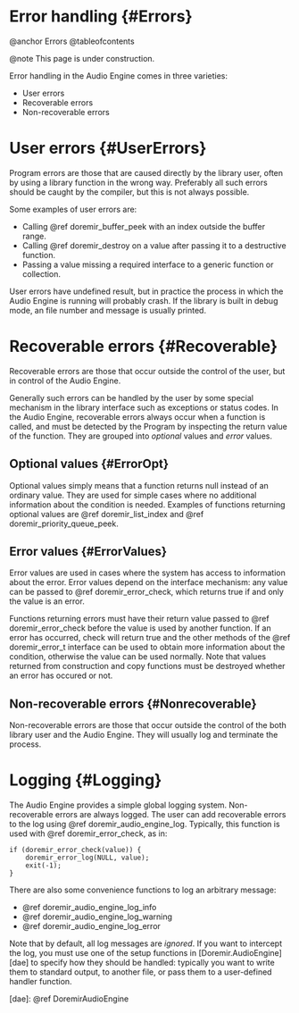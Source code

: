 
# Error handling {#Errors}

@anchor Errors
@tableofcontents

@note
    This page is under construction.

Error handling in the Audio Engine comes in three varieties:
  
  * User errors
  * Recoverable errors
  * Non-recoverable errors
  

# User errors {#UserErrors}

Program errors are those that are caused directly by the library user, often by
using a library function in the wrong way. Preferably all such errors should be
caught by the compiler, but this is not always possible.

Some examples of user errors are:

  * Calling @ref doremir_buffer_peek with an index outside the buffer range.
  * Calling @ref doremir_destroy on a value after passing it to a destructive function.
  * Passing a value missing a required interface to a generic function or collection.
  
User errors have undefined result, but in practice the process in which the Audio
Engine is running will probably crash. If the library is built in debug mode, an
file number and message is usually printed. 


# Recoverable errors {#Recoverable}

Recoverable errors are those that occur outside the control of the user, but in control
of the Audio Engine.

Generally such errors can be handled by the user by some special mechanism in the
library interface such as exceptions or status codes. In the Audio Engine,
recoverable errors always occur when a function is called, and must be detected by
the Program by inspecting the return value of the function. They are grouped into
*optional* values and *error* values.


## Optional values {#ErrorOpt}

Optional values simply means that a function returns null instead of an ordinary
value. They are used for simple cases where no additional information about the
condition is needed. Examples of functions returning optional values are
@ref doremir_list_index and @ref doremir_priority_queue_peek.


## Error values {#ErrorValues}

Error values are used in cases where the system has access to information about the
error. Error values depend on the interface mechanism: any value can be passed to
@ref doremir_error_check, which returns true if and only the value is an error.

Functions returning errors must have their return value passed to @ref
doremir_error_check before the value is used by another function. If an error has
occurred, check will return true and the other methods of the @ref doremir_error_t
interface can be used to obtain more information about the condition, otherwise the
value can be used normally. Note that values returned from construction and copy
functions must be destroyed whether an error has occured or not.


## Non-recoverable errors {#Nonrecoverable}

Non-recoverable errors are those that occur outside the control of the both library
user and the Audio Engine. They will usually log and terminate the process.


# Logging {#Logging}

The Audio Engine provides a simple global logging system. Non-recoverable
errors are always logged. The user can add recoverable errors to the log using 
@ref doremir_audio_engine_log. Typically, this function is used with @ref doremir_error_check,
as in:

~~~
if (doremir_error_check(value)) {
    doremir_error_log(NULL, value);
    exit(-1);
}
~~~


There are also some convenience functions to log an arbitrary message:

* @ref doremir_audio_engine_log_info
* @ref doremir_audio_engine_log_warning
* @ref doremir_audio_engine_log_error

Note that by default, all log messages are *ignored*. If you want to intercept the
log, you must use one of the setup functions in [Doremir.AudioEngine][dae] to
specify how they should be handled: typically you want to write them to standard
output, to another file, or pass them to a user-defined handler function.

[dae]: @ref DoremirAudioEngine